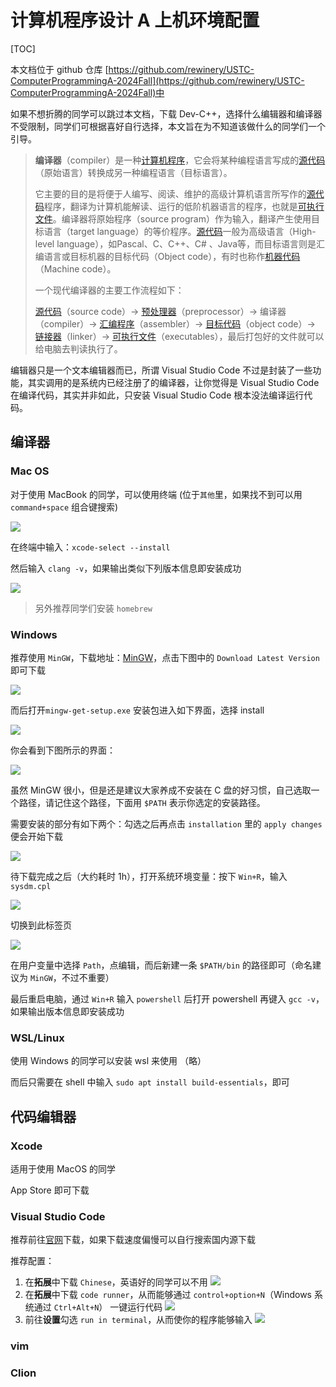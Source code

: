 # 计算机程序设计 A 上机环境配置

[TOC]

本文档位于 github 仓库 [https://github.com/rewinery/USTC-ComputerProgrammingA-2024Fall](https://github.com/rewinery/USTC-ComputerProgrammingA-2024Fall)中

如果不想折腾的同学可以跳过本文档，下载 Dev-C++，选择什么编辑器和编译器不受限制，同学们可根据喜好自行选择，本文旨在为不知道该做什么的同学们一个引导。

> **编译器**（compiler）是一种[计算机程序](https://zh.wikipedia.org/wiki/電腦程式)，它会将某种编程语言写成的[源代码](https://zh.wikipedia.org/wiki/原始碼)（原始语言）转换成另一种编程语言（目标语言）。
>
> 它主要的目的是将便于人编写、阅读、维护的高级计算机语言所写作的[源代码](https://zh.wikipedia.org/wiki/原始碼)程序，翻译为计算机能解读、运行的低阶机器语言的程序，也就是[可执行文件](https://zh.wikipedia.org/wiki/執行檔)。编译器将原始程序（source program）作为输入，翻译产生使用目标语言（target language）的等价程序。[源代码](https://zh.wikipedia.org/wiki/源代码)一般为高级语言（High-level language），如Pascal、C、C++、C# 、Java等，而目标语言则是汇编语言或目标机器的目标代码（Object code），有时也称作[机器代码](https://zh.wikipedia.org/wiki/机器代码)（Machine code）。
>
> 一个现代编译器的主要工作流程如下：
>
> [源代码](https://zh.wikipedia.org/wiki/源代码)（source code）→ [预处理器](https://zh.wikipedia.org/wiki/预处理器)（preprocessor）→ 编译器（compiler）→ [汇编程序](https://zh.wikipedia.org/wiki/汇编程序)（assembler）→ [目标代码](https://zh.wikipedia.org/wiki/目标代码)（object code）→ [链接器](https://zh.wikipedia.org/wiki/链接器)（linker）→ [可执行文件](https://zh.wikipedia.org/wiki/執行檔)（executables），最后打包好的文件就可以给电脑去判读执行了。

编辑器只是一个文本编辑器而已，所谓 Visual Studio Code 不过是封装了一些功能，其实调用的是系统内已经注册了的编译器，让你觉得是 Visual Studio Code 在编译代码，其实并非如此，只安装 Visual Studio Code 根本没法编译运行代码。

## 编译器

### Mac OS

对于使用 MacBook 的同学，可以使用终端 (位于`其他`里，如果找不到可以用 `command+space` 组合键搜索)

![](./fig/terminal.png)

在终端中输入：`xcode-select --install`

然后输入 `clang -v`，如果输出类似下列版本信息即安装成功

![](./fig/clang-v.png)

> 另外推荐同学们安装 `homebrew`

### Windows

推荐使用 `MinGW`，下载地址：[MinGW](https://sourceforge.net/projects/mingw/files/)，点击下图中的 `Download Latest Version` 即可下载

![](./fig/mingw.png)

而后打开`mingw-get-setup.exe` 安装包进入如下界面，选择 install

![](./fig/mingw-install.png)

你会看到下图所示的界面：

![](./fig/path.png)

虽然 MinGW 很小，但是还是建议大家养成不安装在 C 盘的好习惯，自己选取一个路径，请记住这个路径，下面用 `$PATH` 表示你选定的安装路径。

需要安装的部分有如下两个：勾选之后再点击 `installation` 里的 `apply changes` 便会开始下载

![](./fig/mark_for_install.png)

待下载完成之后（大约耗时 1h），打开系统环境变量：按下 `Win+R`，输入 `sysdm.cpl`

![](./fig/register-path.png)

切换到此标签页

![](./fig/register-path-2.png)

在用户变量中选择 `Path`，点编辑，而后新建一条 `$PATH/bin` 的路径即可（命名建议为 `MinGW`，不过不重要）

最后重启电脑，通过 `Win+R` 输入 `powershell` 后打开 powershell 再键入 `gcc -v`，如果输出版本信息即安装成功

### WSL/Linux

使用 Windows 的同学可以安装 wsl 来使用 （略）

而后只需要在 shell 中输入 `sudo apt install build-essentials`，即可



## 代码编辑器

### Xcode

适用于使用 MacOS 的同学

App Store 即可下载

### Visual Studio Code

推荐前往[官网](https://code.visualstudio.com)下载，如果下载速度偏慢可以自行搜索国内源下载

推荐配置：

1. 在**拓展**中下载 `Chinese`，英语好的同学可以不用
   ![](./fig/Chinese.png)
2. 在**拓展**中下载 `code runner`，从而能够通过 `control+option+N`（Windows 系统通过 `Ctrl+Alt+N`） 一键运行代码
   ![](./fig/code-runner.png)
3. 前往**设置**勾选 `run in terminal`，从而使你的程序能够输入
   ![](./fig/run-in-terminal.png)

### vim

### Clion

